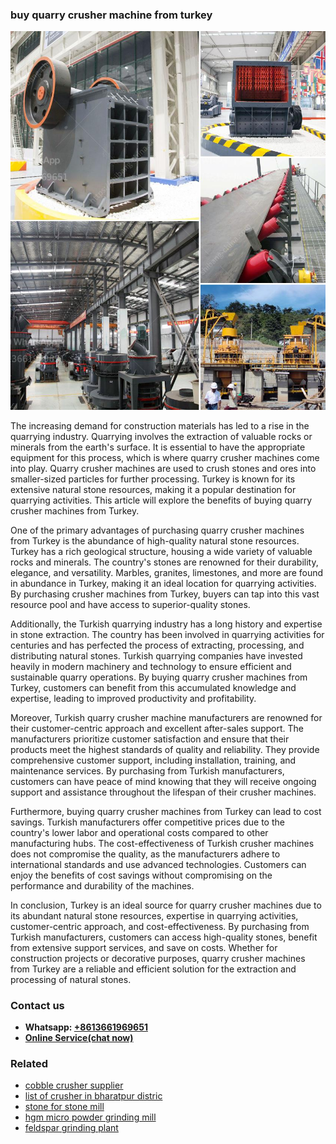 <h3>buy quarry crusher machine from turkey</h3><img src='1704951494.jpg' alt=''><p>The increasing demand for construction materials has led to a rise in the quarrying industry. Quarrying involves the extraction of valuable rocks or minerals from the earth's surface. It is essential to have the appropriate equipment for this process, which is where quarry crusher machines come into play. Quarry crusher machines are used to crush stones and ores into smaller-sized particles for further processing. Turkey is known for its extensive natural stone resources, making it a popular destination for quarrying activities. This article will explore the benefits of buying quarry crusher machines from Turkey.</p><p>One of the primary advantages of purchasing quarry crusher machines from Turkey is the abundance of high-quality natural stone resources. Turkey has a rich geological structure, housing a wide variety of valuable rocks and minerals. The country's stones are renowned for their durability, elegance, and versatility. Marbles, granites, limestones, and more are found in abundance in Turkey, making it an ideal location for quarrying activities. By purchasing crusher machines from Turkey, buyers can tap into this vast resource pool and have access to superior-quality stones.</p><p>Additionally, the Turkish quarrying industry has a long history and expertise in stone extraction. The country has been involved in quarrying activities for centuries and has perfected the process of extracting, processing, and distributing natural stones. Turkish quarrying companies have invested heavily in modern machinery and technology to ensure efficient and sustainable quarry operations. By buying quarry crusher machines from Turkey, customers can benefit from this accumulated knowledge and expertise, leading to improved productivity and profitability.</p><p>Moreover, Turkish quarry crusher machine manufacturers are renowned for their customer-centric approach and excellent after-sales support. The manufacturers prioritize customer satisfaction and ensure that their products meet the highest standards of quality and reliability. They provide comprehensive customer support, including installation, training, and maintenance services. By purchasing from Turkish manufacturers, customers can have peace of mind knowing that they will receive ongoing support and assistance throughout the lifespan of their crusher machines.</p><p>Furthermore, buying quarry crusher machines from Turkey can lead to cost savings. Turkish manufacturers offer competitive prices due to the country's lower labor and operational costs compared to other manufacturing hubs. The cost-effectiveness of Turkish crusher machines does not compromise the quality, as the manufacturers adhere to international standards and use advanced technologies. Customers can enjoy the benefits of cost savings without compromising on the performance and durability of the machines.</p><p>In conclusion, Turkey is an ideal source for quarry crusher machines due to its abundant natural stone resources, expertise in quarrying activities, customer-centric approach, and cost-effectiveness. By purchasing from Turkish manufacturers, customers can access high-quality stones, benefit from extensive support services, and save on costs. Whether for construction projects or decorative purposes, quarry crusher machines from Turkey are a reliable and efficient solution for the extraction and processing of natural stones.</p><h3>Contact us</h3><ul><li><strong>Whatsapp:&nbsp;<a href="https://wa.me/8613661969651">+8613661969651</a></strong></li><li><a href="https://swt.shibang-china.com/?git&amp;zhl&amp;buy quarry crusher machine from turkey"><strong>Online Service(chat now)</strong></a></li></ul><h3>Related</h3><ul><li><a href='cobble crusher supplier.md'>cobble crusher supplier</a></li><li><a href='list of crusher in bharatpur distric.md'>list of crusher in bharatpur distric</a></li><li><a href='stone for stone mill.md'>stone for stone mill</a></li><li><a href='hgm micro powder grinding mill.md'>hgm micro powder grinding mill</a></li><li><a href='feldspar grinding plant.md'>feldspar grinding plant</a></li></ul>